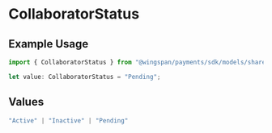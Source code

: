 # CollaboratorStatus

## Example Usage

```typescript
import { CollaboratorStatus } from "@wingspan/payments/sdk/models/shared";

let value: CollaboratorStatus = "Pending";
```

## Values

```typescript
"Active" | "Inactive" | "Pending"
```